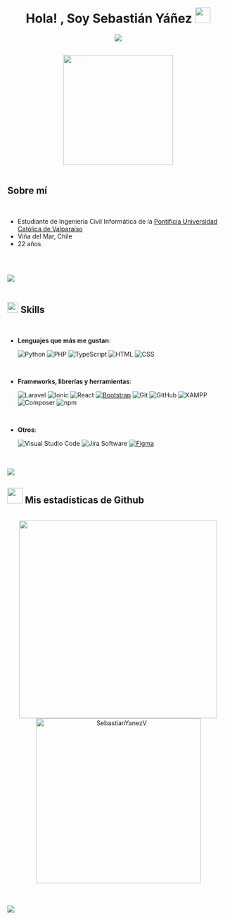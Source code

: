 
<h1 align="center"><b>Hola! , Soy Sebastián Yáñez </b><img src="https://media.giphy.com/media/hvRJCLFzcasrR4ia7z/giphy.gif" width="35"></h1>
<!--  -->
<p align="center">
  <a href="https://github.com/DenverCoder1/readme-typing-svg"><img src="https://readme-typing-svg.herokuapp.com?font=Time+New+Roman&color=cyan&size=25&center=true&vCenter=true&width=600&height=100&lines=Bienvenido+a+mi+perfil;No+hay+nada+que+ver+aquí...;Sigues+acá?;No+vas+a+encontrar+ningún+easter+egg..."></a>
</p>

<br>

<div align="center"> <img src="https://user-images.githubusercontent.com/57133330/188281408-c67df9ee-fd1f-4b37-833b-f02848f1ce02.gif" width="250"></div>

<br>

## **Sobre mí**

<br>

- Estudiante de Ingeniería Civil Informática de la [Pontificia Universidad Católica de Valparaíso](https://www.pucv.cl)
- Viña del Mar, Chile
- 22 años

<br>
<br>

<img src="https://user-images.githubusercontent.com/73097560/115834477-dbab4500-a447-11eb-908a-139a6edaec5c.gif"><br><br>

## <img src="https://media2.giphy.com/media/QssGEmpkyEOhBCb7e1/giphy.gif?cid=ecf05e47a0n3gi1bfqntqmob8g9aid1oyj2wr3ds3mg700bl&rid=giphy.gif" width ="25"><b> Skills</b>
<br>

<p align="center">

- **Lenguajes que más me gustan**:
    
    ![Python](https://img.shields.io/badge/Python-%2314354C.svg?style=for-the-badge&logo=python&logoColor=white)
    ![PHP](https://img.shields.io/badge/PHP-777BB4?style=for-the-badge&logo=php&logoColor=white)
    ![TypeScript](https://img.shields.io/badge/TypeScript-%23007ACC.svg?style=for-the-badge&logo=typescript&logoColor=white)
    ![HTML](https://img.shields.io/badge/HTML-%23E34F26.svg?style=for-the-badge&logo=html5&logoColor=white)
    ![CSS](https://img.shields.io/badge/CSS-%231572B6.svg?style=for-the-badge&logo=css3&logoColor=white)

<br>   

- **Frameworks, librerías y herramientas**:
  
    ![Laravel](https://img.shields.io/badge/Laravel-%23FF2D20.svg?style=for-the-badge&logo=laravel&logoColor=white)
    ![Ionic](https://img.shields.io/badge/Ionic-%234388FC.svg?style=for-the-badge&logo=ionic&logoColor=white)
    ![React](https://img.shields.io/badge/React-%2361DAFB.svg?style=for-the-badge&logo=react&logoColor=white)
    [![Bootstrap](https://img.shields.io/badge/Bootstrap-%23563D7C.svg?style=for-the-badge&logo=bootstrap&logoColor=white)](https://getbootstrap.com/)
    ![Git](https://img.shields.io/badge/git-%23F05033.svg?style=for-the-badge&logo=git&logoColor=white)
    ![GitHub](https://img.shields.io/badge/github-%23121011.svg?style=for-the-badge&logo=github&logoColor=white)
    ![XAMPP](https://img.shields.io/badge/XAMPP-%23FB7A24.svg?style=for-the-badge&logo=xampp&logoColor=white)
    ![Composer](https://img.shields.io/badge/Composer-%230A0A0A.svg?style=for-the-badge&logo=composer&logoColor=white)
    ![npm](https://img.shields.io/badge/npm-%23000000.svg?style=for-the-badge&logo=npm&logoColor=white)

  <br>   

- **Otros**:

    ![Visual Studio Code](https://img.shields.io/badge/Visual%20Studio%20Code-0078d7.svg?style=for-the-badge&logo=visual-studio-code&logoColor=white)
    ![Jira Software](https://img.shields.io/badge/Jira%20Software-%230A0FFF.svg?style=for-the-badge&logo=jira-software&logoColor=white)
    [![Figma](https://img.shields.io/badge/Figma-%23F24E1E.svg?style=for-the-badge&logo=figma&logoColor=white)](https://www.figma.com/)

</p>

<br>
<br>

<img src="https://user-images.githubusercontent.com/73097560/115834477-dbab4500-a447-11eb-908a-139a6edaec5c.gif">

<br>

## <img src="https://media.giphy.com/media/iY8CRBdQXODJSCERIr/giphy.gif" width="35"><b> Mis estadísticas de Github </b>
<br>

<div align="center">

<a href="https://github.com/SebastianYanezV/">
  <img src="https://github-readme-stats.vercel.app/api?username=SebastianYanezV&locale=es&include_all_commits=true&count_private=true&show_icons=true&line_height=20&title_color=7A7ADB&icon_color=2234AE&text_color=D3D3D3&bg_color=0,000000,130F40" width="450"/>
  <img src="https://github-readme-stats.vercel.app/api/top-langs?username=SebastianYanezV&show_icons=true&locale=es&layout=compact&line_height=20&title_color=7A7ADB&icon_color=2234AE&text_color=D3D3D3&bg_color=0,000000,130F40" width="375"  alt="SebastianYanezV"/>

</a>
</div>

<br>
<br>

<br>
<img src="https://user-images.githubusercontent.com/73097560/115834477-dbab4500-a447-11eb-908a-139a6edaec5c.gif">
<br>
